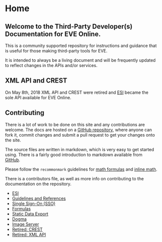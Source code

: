 # Home
## Welcome to the Third-Party Developer(s) Documentation for EVE Online.
This is a community supported repository for instructions and guidance that is useful for those making third-party tools for EVE.

It is intended to always be a living document and will be frequently updated to reflect changes in the APIs and/or services.

## XML API and CREST
On May 8th, 2018 XML API and CREST were retired and [ESI](esi/index.md) became the sole API available for EVE Online.

## Contributing
There is a lot of work to be done on this site and any contributions are welcome. The docs are hosted on a [GitHub repository](https://github.com/ccpgames/eveonline-third-party-documentation), where anyone can fork it, commit changes and submit a pull request to get your changes onto the site.

The source files are written in markdown, which is very easy to get started using. There is a fairly good introduction to markdown available from [GitHub](https://guides.github.com/features/mastering-markdown/).

Please follow the `recommonmark` guidelines for [math formulas](https://recommonmark.readthedocs.io/en/latest/auto_structify.html#math-formula) and [inline math](https://recommonmark.readthedocs.io/en/latest/auto_structify.html#inline-math).

There is a contributors file, as well as more info on contributing to the documentation on the repository.

* [ESI](esi/index.md)
* [Guidelines and References](reference/index.md)
* [Single Sign-On (SSO)](sso/index.md)
* [Formulas](formulas/index.md)
* [Static Data Export](sde/index.md)
* [Dogma](dogma/index.md)
* [Image Server](imageserver/index.md)
* [Retired: CREST](crest/index.md)
* [Retired: XML API](xmlapi/index.md)
